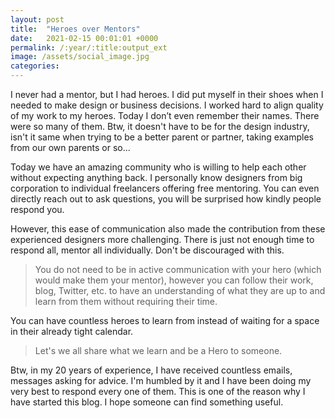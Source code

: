 ```yaml
---
layout: post
title:  "Heroes over Mentors"
date:   2021-02-15 00:01:01 +0000
permalink: /:year/:title:output_ext
image: /assets/social_image.jpg
categories: 
---
```



<p>I never had a mentor, but I had heroes. I did put myself in their shoes when I needed to make design or business decisions. I worked hard to align quality of my work to my heroes. Today I don’t even remember their names. There were so many of them. Btw, it doesn't have to be for the design industry, isn't it same when trying to be a better parent or partner, taking examples from our own parents or so... </p>

<p>Today we have an amazing community who is willing to help each other without expecting anything back. I personally know designers from big corporation to individual freelancers offering free mentoring. You can even directly reach out to ask questions, you will be surprised how kindly people respond you.</p>

<p>However, this ease of communication also made the contribution from these experienced designers more challenging. There is just not enough time to respond all, mentor all individually. Don't be discouraged with this.</p>

<blockquote>You do not need to be in active communication with your hero (which would make them your mentor), however you can follow their work, blog, Twitter, etc. to have an understanding of what they are up to and learn from them without requiring their time.</blockquote>

<p>You can have countless heroes to learn from instead of waiting for a space in their already tight calendar.</p>

<blockquote>Let's we all share what we learn and be a Hero to someone.</blockquote>

<p>Btw, in my 20 years of experience, I have received countless emails, messages asking for advice. I'm humbled by it and I have been doing my very best to respond every one of them. This is one of the reason why I have started this blog. I hope someone can find something useful.</p>